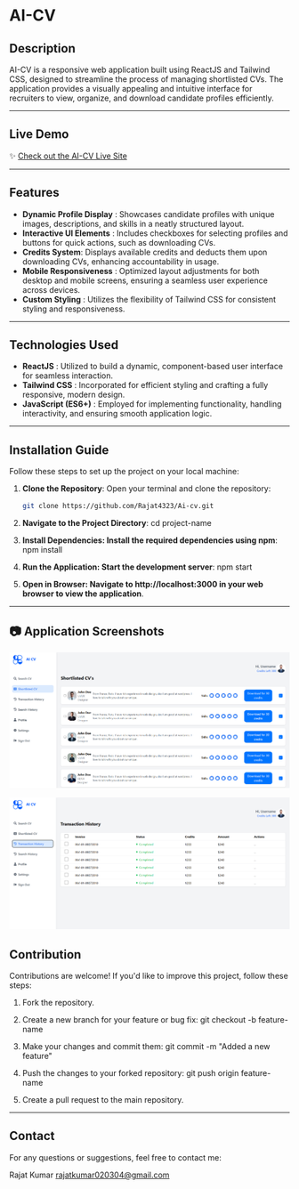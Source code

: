 # AI-CV

## Description
AI-CV is a responsive web application built using ReactJS and Tailwind CSS, designed to streamline the process of managing shortlisted CVs. The application provides a visually appealing and intuitive interface for recruiters to view, organize, and download candidate profiles efficiently.

---

## Live Demo
✨ [Check out the AI-CV Live Site]()

---

## Features

- **Dynamic Profile Display** : Showcases candidate profiles with unique images, descriptions, and skills in a neatly structured layout.
- **Interactive UI Elements** : Includes checkboxes for selecting profiles and buttons for quick actions, such as downloading CVs.
- **Credits System**: Displays available credits and deducts them upon downloading CVs, enhancing accountability in usage.
- **Mobile Responsiveness** : Optimized layout adjustments for both desktop and mobile screens, ensuring a seamless user experience across devices.
- **Custom Styling** : Utilizes the flexibility of Tailwind CSS for consistent styling and responsiveness.

---

## Technologies Used

- **ReactJS** : Utilized to build a dynamic, component-based user interface for seamless interaction.
- **Tailwind CSS** : Incorporated for efficient styling and crafting a fully responsive, modern design.
- **JavaScript (ES6+)** : Employed for implementing functionality, handling interactivity, and ensuring smooth application logic.

---

## Installation Guide

Follow these steps to set up the project on your local machine:

1. **Clone the Repository**:
   Open your terminal and clone the repository:

   ```bash
   git clone https://github.com/Rajat4323/Ai-cv.git

   ```

2. **Navigate to the Project Directory**:
   cd project-name

3. **Install Dependencies: Install the required dependencies using npm**:
   npm install

4. **Run the Application: Start the development server**:
   npm start

5. **Open in Browser: Navigate to http://localhost:3000 in your web browser to view the application**.

---

## 📷 Application Screenshots

![Shortlisted CV's](public/ss1.png)

![Transaction History](public/ss2.png)

## Contribution

Contributions are welcome! If you'd like to improve this project, follow these steps:

1. Fork the repository.

2. Create a new branch for your feature or bug fix:
   git checkout -b feature-name

3. Make your changes and commit them:
   git commit -m "Added a new feature"

4. Push the changes to your forked repository:
   git push origin feature-name

5. Create a pull request to the main repository.

---

## Contact

For any questions or suggestions, feel free to contact me:

Rajat Kumar
rajatkumar020304@gmail.com